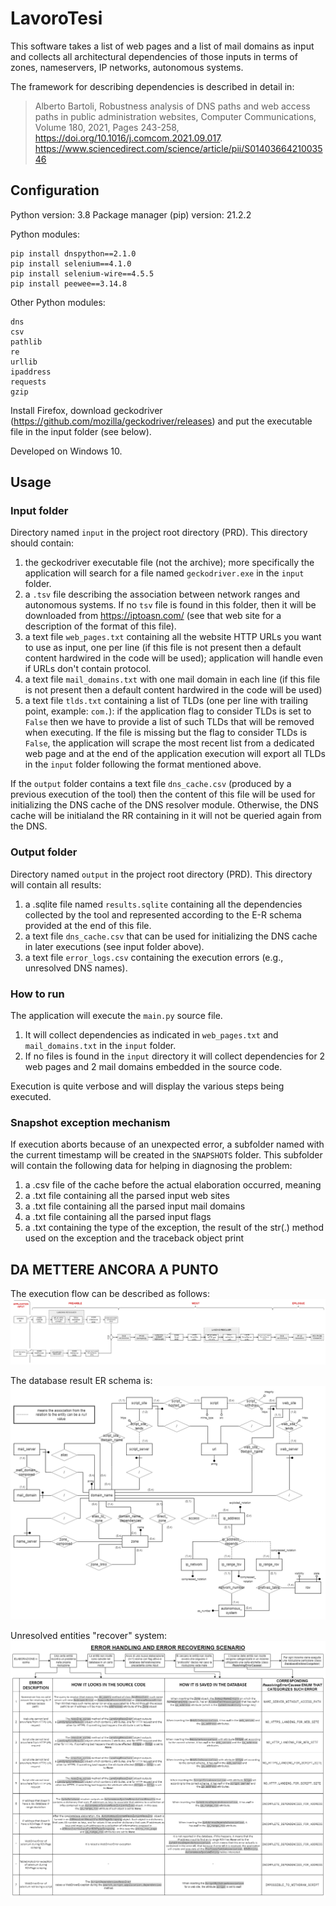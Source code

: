 # LavoroTesi

This software takes a list of web pages and a list of mail domains as input and collects all architectural dependencies of those inputs in terms of zones, nameservers, IP networks, autonomous systems.

The framework for describing dependencies is described in detail in:

> Alberto Bartoli,
 Robustness analysis of DNS paths and web access paths in public administration websites,
 Computer Communications,
 Volume 180, 2021, Pages 243-258,
 https://doi.org/10.1016/j.comcom.2021.09.017.
 https://www.sciencedirect.com/science/article/pii/S0140366421003546

## Configuration 
Python version: 3.8
Package manager (pip) version: 21.2.2

Python modules:
```
pip install dnspython==2.1.0
pip install selenium==4.1.0
pip install selenium-wire==4.5.5
pip install peewee==3.14.8
```
Other Python modules:
```
dns
csv
pathlib
re
urllib
ipaddress
requests
gzip
```
Install Firefox, download geckodriver (https://github.com/mozilla/geckodriver/releases) and put the executable file in the input folder (see below).

Developed on Windows 10.

## Usage

### Input folder
Directory named `input` in the project root directory (PRD). This directory should contain:

1) the geckodriver executable file (not the archive); more specifically the application will search for a file named
`geckodriver.exe` in the `input` folder.
2) a `.tsv` file describing the association between network ranges and autonomous systems. If no `tsv` file is found in
this folder, then it will be downloaded from https://iptoasn.com/ (see that web site for a description of the format of
this file).
3) a text file `web_pages.txt` containing all the website HTTP URLs you want to use as input, one per line (if this file
is not present then a default content hardwired in the code will be used); application will handle even if URLs don't
contain protocol.
4) a text file `mail_domains.txt` with one mail domain in each line (if this file is not present then a default content
hardwired in the code will be used)
5) a text file `tlds.txt` containing a list of TLDs (one per line with trailing point, example: `com.`): if the
application flag to consider TLDs is set to `False` then we have to provide a list of such TLDs that will be removed
when executing. If the file is missing but the flag to consider TLDs is `False`, the application will scrape the
most recent list from a dedicated web page and at the end of the application execution will export all TLDs in the
`input` folder following the format mentioned above.

If the `output` folder contains a text file `dns_cache.csv` (produced by a previous execution of the tool) then the
content of this file will be used for initializing the DNS cache of the DNS resolver module. Otherwise, the DNS cache
will be initialand the RR containing in it will not be queried again from the DNS. 

### Output folder
Directory named `output` in the project root directory (PRD). This directory will contain all results:

1) a .sqlite file named `results.sqlite` containing all the dependencies collected by the tool and represented according
to the E-R schema provided at the end of this file.
2) a text file `dns_cache.csv` that can be used for initializing the DNS cache in later executions (see input folder
above).
3) a text file  `error_logs.csv` containing the execution errors (e.g., unresolved DNS names).

### How to run
The application will execute the `main.py` source file.

1) It will collect dependencies as indicated in `web_pages.txt` and `mail_domains.txt` in the `input` folder.
2) If no files is found in the `input` directory it will collect dependencies for 2 web pages and 2 mail domains
embedded in the source code.

Execution is quite verbose and will display the various steps being executed.

### Snapshot exception mechanism
If execution aborts because of an unexpected error, a subfolder named with the current timestamp will be created in the
`SNAPSHOTS` folder. This subfolder will contain the following data for helping in diagnosing the problem:
1) a .csv file of the cache before the actual elaboration occurred, meaning 
2) a .txt file containing all the parsed input web sites
3) a .txt file containing all the parsed input mail domains
4) a .txt file containing all the parsed input flags
5) a .txt containing the type of the exception, the result of the str(.) method used on the exception and the traceback
object print

## DA METTERE ANCORA A PUNTO

The execution flow can be described as follows:
![alt text](res/flow_diagram.png)


The database result ER schema is:
![alt text](res/er_schema.png)


Unresolved entities "recover" system:
![alt text](res/error_table.png)
 